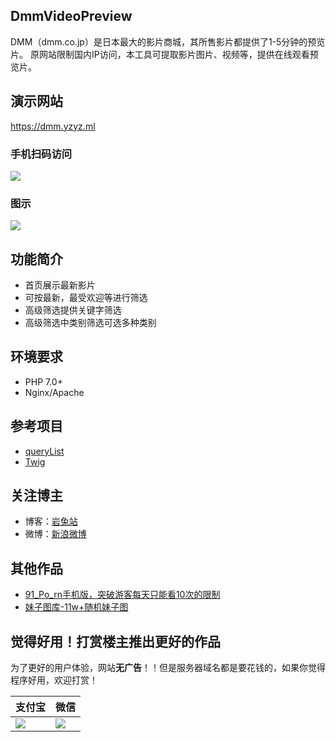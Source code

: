 ## DmmVideoPreview
DMM（dmm.co.jp）是日本最大的影片商城，其所售影片都提供了1-5分钟的预览片。
原网站限制国内IP访问，本工具可提取影片图片、视频等，提供在线观看预览片。

## 演示网站
https://dmm.yzyz.ml

### 手机扫码访问
![](https://yantuz.cn/qr/?text=https://dmm.yzyz.ml)
### 图示
![](https://ws2.sinaimg.cn/large/007452UMly1ftiotmz67bj30dw0nd7hn.jpg)

## 功能简介
* 首页展示最新影片
* 可按最新，最受欢迎等进行筛选
* 高级筛选提供关键字筛选
* 高级筛选中类别筛选可选多种类别

## 环境要求
* PHP 7.0+
* Nginx/Apache

## 参考项目
* [queryList](https://github.com/jae-jae/QueryList)
* [Twig](https://github.com/twigphp/Twig)

## 关注博主
* 博客：[岩兔站](https://yantuz.cn "岩兔站-关注互联网折腾服务器分享码农的日常")
* 微博：[新浪微博](https://weibo.com/yztop "岩兔站")

## 其他作品
* [91_Po_rn手机版，突破游客每天只能看10次的限制](https://github.com/yhf7952/91pornMobile "91_Po_rn手机版，突破游客每天只能看10次的限制")
* [妹子图库-11w+随机妹子图](https://github.com/yhf7952/mmPic "妹子图库-11w+随机妹子图")

## 觉得好用！打赏楼主推出更好的作品
为了更好的用户体验，网站**无广告**！！但是服务器域名都是要花钱的，如果你觉得程序好用，欢迎打赏！

|支付宝|微信|
|---|---
|![](https://ws4.sinaimg.cn/large/007452UMly1fqa26f6fdaj308c08caab.jpg)|![](https://ws1.sinaimg.cn/large/007452UMly1fqa1vf6njtj308c08c0t2.jpg)
